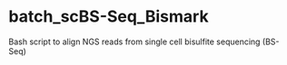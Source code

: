 # batch_scBS-Seq_Bismark
Bash script to align NGS reads from single cell bisulfite sequencing (BS-Seq)
